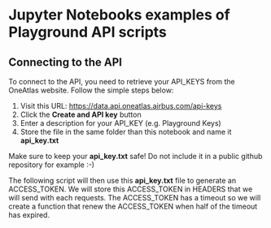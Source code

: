 # Jupyter Notebooks examples of Playground API scripts

## Connecting to the API

To connect to the API, you need to retrieve your API_KEYS from the OneAtlas website. Follow the simple steps below:

1. Visit this URL: https://data.api.oneatlas.airbus.com/api-keys
2. Click the **Create and API key** button
3. Enter a description for your API_KEY (e.g. Playground Keys)
4. Store the file in the same folder than this notebook and name it **api_key.txt**

Make sure to keep your **api_key.txt** safe! Do not include it in a public github repository for example :-)

The following script will then use this **api_key.txt** file to generate an ACCESS_TOKEN. We will store this ACCESS_TOKEN in HEADERS that we will send with each requests. The ACCESS_TOKEN has a timeout so we will create a function that renew the ACCESS_TOKEN when half of the timeout has expired. 
